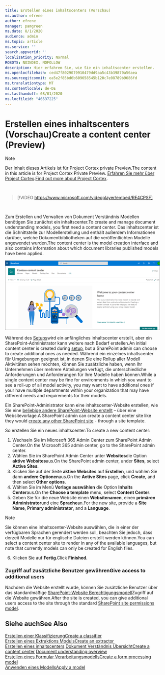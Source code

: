 ```yaml
---
title: Erstellen eines inhaltscenters (Vorschau)
ms.author: efrene
author: efrene
manager: pamgreen
ms.date: 8/1/2020
audience: admin
ms.topic: article
ms.service: ''
search.appverid: ''
localization_priority: Normal
ROBOTS: NOINDEX, NOFOLLOW
description: Hier erfahren Sie, wie Sie ein inhaltscenter erstellen.
ms.openlocfilehash: ced47f8029079910479dd9aa5c43b39870a56aea
ms.sourcegitcommit: ea5e2f85bd6b609658545b120c7e08789b9686fd
ms.translationtype: MT
ms.contentlocale: de-DE
ms.lasthandoff: 08/01/2020
ms.locfileid: "46537225"
---
```

# <a name="create-a-content-center-preview"></a><span data-ttu-id="5b710-103">Erstellen eines inhaltscenters (Vorschau)</span><span class="sxs-lookup"><span data-stu-id="5b710-103">Create a content center (Preview)</span></span>

> [!Note] 
> <span data-ttu-id="5b710-104">Der Inhalt dieses Artikels ist für Project Cortex private Preview.</span><span class="sxs-lookup"><span data-stu-id="5b710-104">The content in this article is for Project Cortex Private Preview.</span></span> <span data-ttu-id="5b710-105">[Erfahren Sie mehr über Project Cortex](https://aka.ms/projectcortex).</span><span class="sxs-lookup"><span data-stu-id="5b710-105">[Find out more about Project Cortex](https://aka.ms/projectcortex).</span></span></br>

</br>

> [!VIDEO https://www.microsoft.com/videoplayer/embed/RE4CPSF]

</br>

<span data-ttu-id="5b710-106">Zum Erstellen und Verwalten von Dokument Verständnis Modellen benötigen Sie zunächst ein inhaltscenter.</span><span class="sxs-lookup"><span data-stu-id="5b710-106">To create and manage document understanding models, you first need a content center.</span></span> <span data-ttu-id="5b710-107">Das inhaltscenter ist die Schnittstelle zur Modellerstellung und enthält außerdem Informationen darüber, welche Dokumentbibliotheken auf die veröffentlichten Modelle angewendet wurden.</span><span class="sxs-lookup"><span data-stu-id="5b710-107">The content center is the model creation interface and also contains information about which document libraries published models have been applied.</span></span></br>

   ![Auswählen einer doc-Bibliothek](../media/content-understanding/content-center-page.png)</br>

<span data-ttu-id="5b710-109">Während des [Setups](set-up-content-understanding.md)wird ein anfängliches inhaltscenter erstellt, aber ein SharePoint-Administrator kann weitere nach Bedarf erstellen.</span><span class="sxs-lookup"><span data-stu-id="5b710-109">An initial content center is created during [setup](set-up-content-understanding.md), but a SharePoint admin can choose to create additional ones as needed.</span></span> <span data-ttu-id="5b710-110">Während ein einzelnes inhaltscenter für Umgebungen geeignet ist, in denen Sie eine Rollup aller Modell Aktivitäten sehen möchten, können Sie zusätzliche haben, wenn Ihr Unternehmen über mehrere Abteilungen verfügt, die unterschiedliche Anforderungen und Anforderungen für Ihre Modelle haben können.</span><span class="sxs-lookup"><span data-stu-id="5b710-110">While a single content center may be fine for environments in which you want to see a roll-up of all model activity, you may want to have additional ones if your have multiple departments within your organization that may have different needs and requirements for their models.</span></span>

<span data-ttu-id="5b710-111">Ein SharePoint-Administrator kann eine inhaltscenter-Website erstellen, wie Sie eine [beliebige andere SharePoint-Website erstellt](https://docs.microsoft.com/sharepoint/create-site-collection) – über eine Websitevorlage.</span><span class="sxs-lookup"><span data-stu-id="5b710-111">A SharePoint admin can create a content center site like they would [create any other SharePoint site](https://docs.microsoft.com/sharepoint/create-site-collection) - through a site template.</span></span>

<span data-ttu-id="5b710-112">So erstellen Sie ein neues inhaltscenter:</span><span class="sxs-lookup"><span data-stu-id="5b710-112">To create a new content center:</span></span>

1. <span data-ttu-id="5b710-113">Wechseln Sie im Microsoft 365 Admin Center zum SharePoint Admin Center.</span><span class="sxs-lookup"><span data-stu-id="5b710-113">On the Microsoft 365 admin center, go to the SharePoint admin center.</span></span>
2. <span data-ttu-id="5b710-114">Wählen Sie im SharePoint Admin Center unter **Websites**die Option **aktive Websites**aus.</span><span class="sxs-lookup"><span data-stu-id="5b710-114">On the SharePoint admin center, under **Sites**, select **Active Sites**.</span></span>
3. <span data-ttu-id="5b710-115">Klicken Sie auf der Seite **aktive Websites** auf **Erstellen**, und wählen Sie dann **andere Optionen**aus.</span><span class="sxs-lookup"><span data-stu-id="5b710-115">On the **Active Sites** page, click **Create**, and then select **Other options**.</span></span>
4. <span data-ttu-id="5b710-116">Wählen Sie im Menü **Vorlage auswählen** die Option **Inhalts Center**aus.</span><span class="sxs-lookup"><span data-stu-id="5b710-116">On the **Choose a template** menu, select **Content Center**.</span></span>
5. <span data-ttu-id="5b710-117">Geben Sie für die neue Website einen **Websitenamen**, einen **primären Administrator**und eine **Sprache**an.</span><span class="sxs-lookup"><span data-stu-id="5b710-117">For the new site, provide a **Site Name**, **Primary administrator**, and a **Language**.</span></span></br>

> [!Note] 
> <span data-ttu-id="5b710-118">Sie können eine inhaltscenter-Website auswählen, die in einer der verfügbaren Sprachen gerendert werden soll, beachten Sie jedoch, dass derzeit Modelle nur für englische Dateien erstellt werden können.</span><span class="sxs-lookup"><span data-stu-id="5b710-118">You can select a content center site to render in any of the available languages, but note that currently models can only be created for English files.</span></span></br>

6. <span data-ttu-id="5b710-119">Klicken Sie auf **Fertig**.</span><span class="sxs-lookup"><span data-stu-id="5b710-119">Click **Finished**.</span></span>

### <a name="give-access-to-additional-users"></a><span data-ttu-id="5b710-120">Zugriff auf zusätzliche Benutzer gewähren</span><span class="sxs-lookup"><span data-stu-id="5b710-120">Give access to additional users</span></span>
 
<span data-ttu-id="5b710-121">Nachdem die Website erstellt wurde, können Sie zusätzliche Benutzer über das standardmäßige [SharePoint-Website Berechtigungsmodell](https://docs.microsoft.com/sharepoint/modern-experience-sharing-permissions)Zugriff auf die Website gewähren.</span><span class="sxs-lookup"><span data-stu-id="5b710-121">After the site is created, you can give additional users access to the site through the standard [SharePoint site permissions model](https://docs.microsoft.com/sharepoint/modern-experience-sharing-permissions).</span></span>





## <a name="see-also"></a><span data-ttu-id="5b710-122">Siehe auch</span><span class="sxs-lookup"><span data-stu-id="5b710-122">See Also</span></span>
[<span data-ttu-id="5b710-123">Erstellen einer Klassifizierung</span><span class="sxs-lookup"><span data-stu-id="5b710-123">Create a classifier</span></span>](create-a-classifier.md)</br>
[<span data-ttu-id="5b710-124">Erstellen eines Extraktions Moduls</span><span class="sxs-lookup"><span data-stu-id="5b710-124">Create an extractor</span></span>](create-an-extractor.md)</br>
<span data-ttu-id="5b710-125">[Erstellen eines inhaltscenters](create-a-content-center.md) 
 [Dokument Verständnis Übersicht](document-understanding-overview.md)</span><span class="sxs-lookup"><span data-stu-id="5b710-125">[Create a content center](create-a-content-center.md)
[Document understanding overview](document-understanding-overview.md)</span></span></br>
[<span data-ttu-id="5b710-126">Erstellen eines Formular Verarbeitungsmodells</span><span class="sxs-lookup"><span data-stu-id="5b710-126">Create a form processing model</span></span>](create-a-form-processing-model.md)</br>
[<span data-ttu-id="5b710-127">Anwenden eines Modells</span><span class="sxs-lookup"><span data-stu-id="5b710-127">Apply a model</span></span>](apply-a-model.md)    




